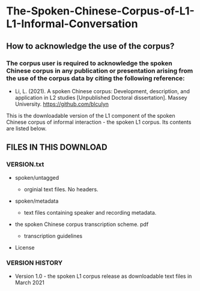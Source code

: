 # The-Spoken-Chinese-Corpus-of-L1-L1-Informal-Conversation

How to acknowledge the use of the corpus?
-----------------------------------------
### The corpus user is required to acknowledge the spoken Chinese corpus in any publication or presentation arising from the use of the corpus data by citing the following reference:
* Li, L. (2021). A spoken Chinese corpus: Development, description, and application in L2 studies [Unpublished Doctoral dissertation]. Massey University. https://github.com/blculyn


This is the downloadable version of the L1 component of the spoken Chinese corpus of informal interaction - the spoken L1 corpus.
Its contents are listed below.



FILES IN THIS DOWNLOAD
----------------------
### VERSION.txt

* spoken/untagged
  * orginial text files. No headers.

* spoken/metadata
  * text files containing speaker and recording metadata.

* the spoken Chinese corpus transcription scheme. pdf
  * transcription guidelines
* License

### VERSION HISTORY

* Version 1.0 - the spoken L1 corpus release as downloadable text files in March 2021
